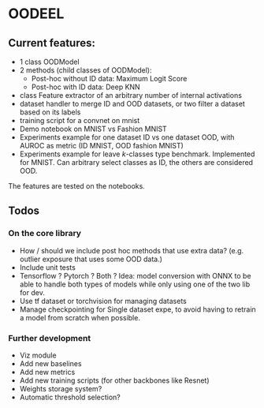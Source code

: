 # OODEEL

## Current features:

* 1 class OODModel 
* 2 methods (child classes of OODModel):
    *   Post-hoc without ID data: Maximum Logit Score
    *   Post-hoc with ID data: Deep KNN
* class Feature extractor of an arbitrary number of internal activations 
* dataset handler to merge ID and OOD datasets, or two filter a dataset based on its labels
* training script for a convnet on mnist
* Demo notebook on MNIST vs Fashion MNIST
* Experiments example for one dataset ID vs one dataset OOD, with AUROC as metric (ID MNIST, OOD fashion MNIST)
* Experiments example for leave $k$-classes type benchmark. Implemented for MNIST. Can arbitrary select classes as ID, the others are considered OOD.

The features are tested on the notebooks. 

## Todos

### On the core library

* How / should we include post hoc methods that use extra data? (e.g. outlier exposure that uses some OOD data.)
* Include unit tests
* Tensorflow ? Pytorch ? Both ? Idea: model conversion with ONNX to be able to handle both types of models while only using one of the two lib for dev.
* Use tf dataset or torchvision for managing datasets
* Manage checkpointing for Single dataset expe, to avoid having to retrain a model from scratch when possible.

### Further development

* Viz module
* Add new baselines
* Add new metrics
* Add new training scripts (for other backbones like Resnet)
* Weights storage system? 
* Automatic threshold selection? 

